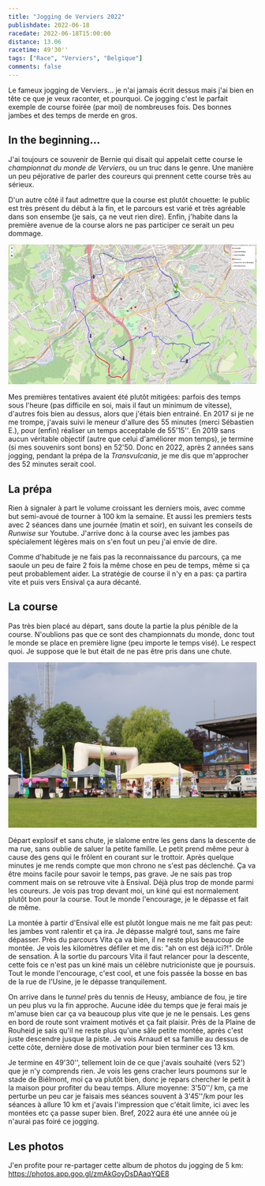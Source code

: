 ```yaml
---
title: "Jogging de Verviers 2022"
publishdate: 2022-06-18
racedate: 2022-06-18T15:00:00
distance: 13.06
racetime: 49'30''
tags: ["Race", "Verviers", "Belgique"]
comments: false
---
```


Le fameux jogging de Verviers... je n'ai jamais écrit dessus mais j'ai bien en tête ce que je veux raconter, et pourquoi. Ce jogging c'est le parfait exemple de course foirée (par moi) de nombreuses fois. Des bonnes jambes et des temps de merde en gros.

## In the beginning...

J'ai toujours ce souvenir de Bernie qui disait qui appelait cette course le _championnat du monde de Verviers_, ou un truc dans le genre. Une manière un peu péjorative de parler des coureurs qui prennent cette course très au sérieux.

D'un autre côté il faut admettre que la course est plutôt chouette: le public est très présent du début à la fin, et le parcours est varié et très agréable dans son ensembe (je sais, ça ne veut rien dire). Enfin, j'habite dans la première avenue de la course alors ne pas participer ce serait un peu dommage. 

![Tracé de la course](./images/joggingverviers01.JPG)


Mes premières tentatives avaient été plutôt mitigées: parfois des temps sous l'heure (pas difficile en soi, mais il faut un minimum de vitesse), d'autres fois bien au dessus, alors que j'étais bien entrainé.
En 2017 si je ne me trompe, j'avais suivi le meneur d'allure des 55 minutes (merci Sébastien E.), pour (enfin) réaliser un temps acceptable de 55'15''. En 2019 sans aucun véritable objectif (autre que celui d'améliorer mon temps), je termine (si mes souvenirs sont bons) en 52'50. Donc en 2022, après 2 années sans jogging, pendant la prépa de la _Transvulcania_, je me dis que m'approcher des 52 minutes serait cool.

## La prépa

Rien à signaler à part le volume croissant les derniers mois, avec comme but semi-avoué de tourner à 100 km la semaine. Et aussi les premiers tests avec 2 séances dans une journée (matin et soir), en suivant les conseils de _Runwise_ sur Youtube. J'arrive donc à la course avec les jambes pas spécialement légères mais on s'en fout un peu j'ai envie de dire. 

Comme d'habitude je ne fais pas la reconnaissance du parcours, ça me saoule un peu de faire 2 fois la même chose en peu de temps, même si ça peut probablement aider. La stratégie de course il n'y en a pas: ça partira vite et puis vers Ensival ça aura décanté.

## La course

Pas très bien placé au départ, sans doute la partie la plus pénible de la course. N'oublions pas que ce sont des championnats du monde, donc tout le monde se place en première ligne (peu importe le temps visé). Le respect quoi. Je suppose que le but était de ne pas être pris dans une chute.

![Ligne d'arrivée](./images/joggingverviers02.JPG)

Départ explosif et sans chute, je slalome entre les gens dans la descente de ma rue, sans oublie de saluer la petite famille. Le petit prend même peur à cause des gens qui le frôlent en courant sur le trottoir. Après quelque minutes je me rends compte que mon chrono ne s'est pas déclenché. Ça va être moins facile pour savoir le temps, pas grave. Je ne sais pas trop comment mais on se retrouve vite à Ensival. Déjà plus trop de monde parmi les coureurs. Je vois pas trop devant moi, un kiné qui est normalement plutôt bon pour la course. Tout le monde l'encourage, je le dépasse et fait de même.

La montée à partir d'Ensival elle est plutôt longue mais ne me fait pas peut: les jambes vont ralentir et ça ira. Je dépasse malgré tout, sans me faire dépasser. Près du parcours Vita ça va bien, il ne reste plus beaucoup de montée. Je vois les kilomètres défiler et me dis: "ah on est déjà ici?!". Drôle de sensation. À la sortie du parcours Vita il faut relancer pour la descente, cette fois ce n'est pas un kiné mais un célèbre nutricioniste que je poursuis. Tout le monde l'encourage, c'est cool, et une fois passée la bosse en bas de la rue de l'Usine, je le dépasse tranquilement.  

On arrive dans le _tunnel_ près du tennis de Heusy, ambiance de fou, je tire un peu plus vu la fin approche. Aucune idée du temps que je ferai mais je m'amuse bien car ça va beaucoup plus vite que je ne le pensais. Les gens en bord de route sont vraiment motivés et ça fait plaisir. Près de la Plaine de Rouheid je sais qu'il ne reste plus qu'une sâle petite montée, après c'est juste descendre jusque la piste. Je vois Arnaud et sa famille au dessus de cette côte, dernière dose de motivation pour bien terminer ces 13 km.

Je termine en 49'30'', tellement loin de ce que j'avais souhaité (vers 52') que je n'y comprends rien. Je vois les gens cracher leurs poumons sur le stade de Biélmont, moi ça va plutôt bien, donc je repars chercher le petit à la maison pour profiter du beau temps. Allure moyenne: 3'50''/ km, ça me perturbe un peu car je faisais mes séances souvent à 3'45''/km pour les séances à allure 10 km et j'avais l'impression que c'était limite, ici avec les montées etc ça passe super bien. Bref, 2022 aura été une année où je n'aurai pas foiré ce jogging. 

## Les photos

J'en profite pour re-partager cette album de photos du jogging de 5 km:
https://photos.app.goo.gl/zmAkGoyDsDAaqYQE8






